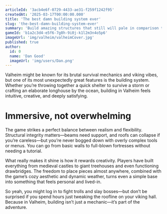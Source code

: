 ```yaml
---
articleId: '3acb4e6f-0729-4433-ae31-f259f1242f95'
createdAt: '2025-03-17T00:00:00.000'
title: 'The best damn building system ever'
slug: 'the-best-damn-building-system-ever'
summary: 'Build amazing structures that still will pale in comparison to your friends.'
gameId: 'b1a2c3d4-e5f6-7g8h-9i0j-k1l2m3n4o5p6'
imageUrl: 'img/valheim/valheimCover.jpg'
published: true
author:
  id: 0
  name: 'Dan Good'
  imageUrl: 'img/users/Dan.png'
---
```


Valheim might be known for its brutal survival mechanics and viking vibes, but one of its most unexpectedly great features is the building system. Whether you’re throwing together a quick shelter to survive a storm or crafting an elaborate longhouse by the ocean, building in Valheim feels intuitive, creative, and deeply satisfying.

# Immersive, not overwhelming

The game strikes a perfect balance between realism and flexibility. Structural integrity matters—beams need support, and roofs can collapse if you’re careless—but you’re never bogged down with overly complex tools or menus. You can go from basic walls to full-blown fortresses without needing a tutorial.

What really makes it shine is how it rewards creativity. Players have built everything from medieval castles to giant treehouses and even functioning drawbridges. The freedom to place pieces almost anywhere, combined with the game’s cozy aesthetic and dynamic weather, turns even a simple base into something that feels personal and lived-in.

So yeah, you might log in to fight trolls and slay bosses—but don’t be surprised if you spend hours just tweaking the roofline on your viking hall. Because in Valheim, building isn’t just a mechanic—it’s part of the adventure.
